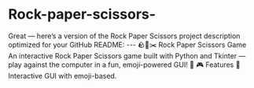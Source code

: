 # Rock-paper-scissors-
Great — here’s a version of the Rock Paper Scissors project description optimized for your GitHub README:   ---  🪨📄✂️ Rock Paper Scissors Game  An interactive Rock Paper Scissors game built with Python and Tkinter — play against the computer in a fun, emoji-powered GUI! 🚀  🎮 Features  🎉 Interactive GUI with emoji-based.
